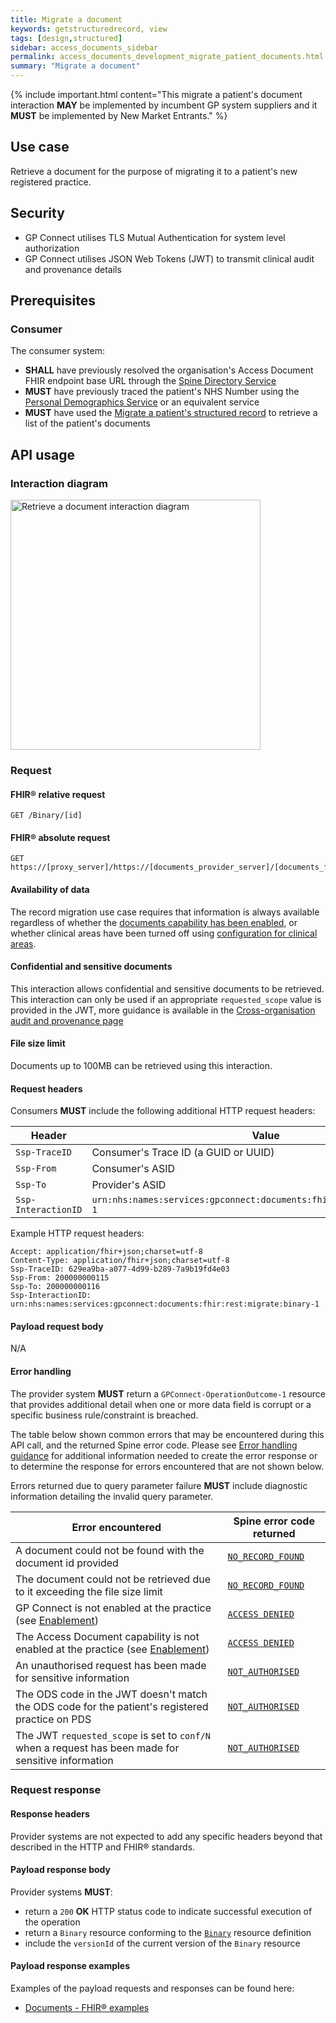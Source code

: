 ```yaml
---
title: Migrate a document
keywords: getstructuredrecord, view
tags: [design,structured]
sidebar: access_documents_sidebar
permalink: access_documents_development_migrate_patient_documents.html
summary: "Migrate a document"
---
```


{% include important.html content="This migrate a patient's document interaction **MAY** be implemented by incumbent GP system suppliers and it **MUST** be implemented by New Market Entrants." %}

## Use case ##

Retrieve a document for the purpose of migrating it to a patient's new registered practice.

## Security ##

- GP Connect utilises TLS Mutual Authentication for system level authorization
- GP Connect utilises JSON Web Tokens (JWT) to transmit clinical audit and provenance details

## Prerequisites ##

### Consumer ###

The consumer system:

- **SHALL** have previously resolved the organisation's Access Document FHIR endpoint base URL through the [Spine Directory Service](integration_spine_directory_service.html)
- **MUST** have previously traced the patient's NHS Number using the [Personal Demographics Service](integration_personal_demographic_service.html) or an equivalent service
- **MUST** have used the [Migrate a patient's structured record](accessrecord_structured_development_migrate_patient_record.html) to retrieve a list of the patient's documents

## API usage ##

### Interaction diagram ###

<img style="height: 400px;" alt="Retrieve a document interaction diagram" src="images/access_documents/documents-get-patient-document-interaction-diagram.png"/>

### Request ###

#### FHIR&reg; relative request ####

```http
GET /Binary/[id]
```

#### FHIR&reg; absolute request ####

```http
GET https://[proxy_server]/https://[documents_provider_server]/[documents_fhir_base]/Binary/[id]
```

#### Availability of data ####

The record migration use case requires that information is always available regardless of whether the [documents capability has been enabled](development_api_non_functional_requirements.html#enablement), or whether clinical areas have been turned off using [configuration for clinical areas](accessrecord_structured_development_clinical_area_config.html).

#### Confidential and sensitive documents ####

This interaction allows confidential and sensitive documents to be retrieved. This interaction can only be used if an appropriate `requested_scope` value is provided in the JWT, more guidance is available in the  <a href="integration_cross_organisation_audit_and_provenance.html#requested_scope-claim">Cross-organisation audit and provenance page</a>

#### File size limit ####

Documents up to 100MB can be retrieved using this interaction.

#### Request headers ####

Consumers **MUST** include the following additional HTTP request headers:

| Header               | Value                                                                   |
| ------               | -----                                                                   |
| `Ssp-TraceID`        | Consumer's Trace ID (a GUID or UUID)                                    |
| `Ssp-From`           | Consumer's ASID                                                         |
| `Ssp-To`             | Provider's ASID                                                         |
| `Ssp-InteractionID`  | `urn:nhs:names:services:gpconnect:documents:fhir:rest:migrate:binary-1` |

Example HTTP request headers:

```http
Accept: application/fhir+json;charset=utf-8
Content-Type: application/fhir+json;charset=utf-8
Ssp-TraceID: 629ea9ba-a077-4d99-b289-7a9b19fd4e03
Ssp-From: 200000000115
Ssp-To: 200000000116
Ssp-InteractionID: urn:nhs:names:services:gpconnect:documents:fhir:rest:migrate:binary-1
```

#### Payload request body ####

N/A

#### Error handling ####

The provider system **MUST** return a `GPConnect-OperationOutcome-1` resource that provides additional detail when one or more data field is corrupt or a specific business rule/constraint is breached.

The table below shown common errors that may be encountered during this API call, and the returned Spine error code. Please see [Error handling guidance](development_fhir_error_handling_guidance.html) for additional information needed to create the error response or to determine the response for errors encountered that are not shown below.

Errors returned due to query parameter failure **MUST** include diagnostic information detailing the invalid query parameter.

| Error encountered                                                                                                                             | Spine error code returned                                                                     |
| -----------------                                                                                                                             | -------------------------                                                                     |
| A document could not be found with the document id provided                                                                                   | [`NO_RECORD_FOUND`](development_fhir_error_handling_guidance.html#identity-validation-errors) |
| The document could not be retrieved due to it exceeding the file size limit                                                                   | [`NO_RECORD_FOUND`](development_fhir_error_handling_guidance.html#identity-validation-errors) |
| GP Connect is not enabled at the practice (see [Enablement](development_api_non_functional_requirements.html#enablement))                     | [`ACCESS DENIED`](development_fhir_error_handling_guidance.html#security-validation-errors)   |
| The Access Document capability is not enabled at the practice (see [Enablement](development_api_non_functional_requirements.html#enablement)) | [`ACCESS DENIED`](development_fhir_error_handling_guidance.html#security-validation-errors)   |
| An unauthorised request has been made for sensitive information                                                                               | [`NOT_AUTHORISED`](development_fhir_error_handling_guidance.html#security-validation-errors)  |
| The ODS code in the JWT doesn't match the ODS code for the patient's registered practice on PDS                                               | [`NOT_AUTHORISED`](development_fhir_error_handling_guidance.html#security-validation-errors)  |
| The JWT `requested_scope` is set to `conf/N` when a request has been made for sensitive information                                           | [`NOT_AUTHORISED`](development_fhir_error_handling_guidance.html#security-validation-errors)  |

### Request response ###

#### Response headers ####

Provider systems are not expected to add any specific headers beyond that described in the HTTP and FHIR® standards.

#### Payload response body ####

Provider systems **MUST**:

- return a `200` **OK** HTTP status code to indicate successful execution of the operation
- return a `Binary` resource conforming to the [`Binary`](access_documents_development_binary.html) resource definition
- include the `versionId` of the current version of the `Binary` resource

#### Payload response examples ####

Examples of the payload requests and responses can be found here:

- [Documents - FHIR&reg; examples](access_documents_development_fhir_examples_documents.html)
